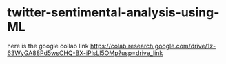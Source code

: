 # twitter-sentimental-analysis-using-ML
here is the google collab link
https://colab.research.google.com/drive/1z-63WyGA88Pd5wsCHQ-BX-iPlsLl5OMp?usp=drive_link
